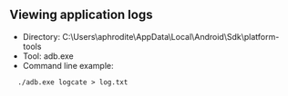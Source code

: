 ## Viewing application logs

- Directory: C:\Users\aphrodite\AppData\Local\Android\Sdk\platform-tools
- Tool: adb.exe
- Command line example:

```
  ./adb.exe logcate > log.txt
```
